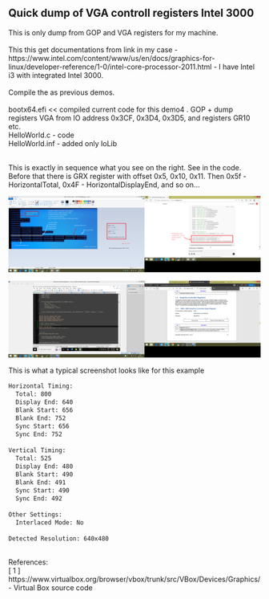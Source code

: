 <h2>Quick dump of VGA controll registers Intel 3000</h2>
This is only dump from GOP and VGA registers for my machine.<br /><br />
This this get documentations from link in my case - https://www.intel.com/content/www/us/en/docs/graphics-for-linux/developer-reference/1-0/intel-core-processor-2011.html - I have Intel i3 with integrated Intel 3000.
<br /><br />
Compile the as previous demos.
<br /><br />
bootx64.efi << compiled current code for this demo4 . GOP + dump registers VGA from IO address 0x3CF, 0x3D4, 0x3D5, and registers GR10 etc.<br />
HelloWorld.c - code<br />
HelloWorld.inf - added only IoLib<br /><br />

This is exactly in sequence what you see on the right. See in the code. Before that there is GRX register with offset 0x5, 0x10, 0x11. Then 0x5f - HorizontalTotal, 0x4F - HorizontalDisplayEnd, and so on...<br />

![dump](https://github.com/KarolDuracz/scratchpad/blob/main/bootloader_x86/tianocore%20EDK2/demo4%20-%20VGA%20controller/268%20-%2022-01-2025%20-%20zrzut%20z%20rejestrow%20VGA%20intel%203000.png?raw=true)

![dump](https://github.com/KarolDuracz/scratchpad/blob/main/bootloader_x86/tianocore%20EDK2/demo4%20-%20VGA%20controller/266%20-%2022-01-2025%20-%20bedzie%20lista%20rejestrow%20ale%20jeszcze%20ten%20potrzebuje.png?raw=true)

This is what a typical screenshot looks like for this example
```
Horizontal Timing:
  Total: 800
  Display End: 640
  Blank Start: 656
  Blank End: 752
  Sync Start: 656
  Sync End: 752

Vertical Timing:
  Total: 525
  Display End: 480
  Blank Start: 490
  Blank End: 491
  Sync Start: 490
  Sync End: 492

Other Settings:
  Interlaced Mode: No

Detected Resolution: 640x480
```

<br />
References:<br />
[ 1 ] https://www.virtualbox.org/browser/vbox/trunk/src/VBox/Devices/Graphics/ - Virtual Box source code 
